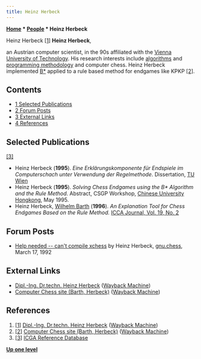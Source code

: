 ```yaml
---
title: Heinz Herbeck
---
```

**[Home](Home "Home") * [People](People "People") * Heinz Herbeck**

[](File:Herbeck.jpg) Heinz Herbeck <a id="cite-note-1" href="#cite-ref-1">[1]</a>
**Heinz Herbeck**,

an Austrian computer scientist, in the 90s affiliated with the [Vienna University of Technology](Vienna_University_of_Technology "Vienna University of Technology").
His research interests include [algorithms](Algorithms "Algorithms") and [programming methodology](Programming "Programming") and computer chess.
Heinz Herbeck implemented [B\*](B* "B*") applied to a rule based method for endgames like KPKP <a id="cite-note-2" href="#cite-ref-2">[2]</a>.

## Contents

- [1 Selected Publications](#selected-publications)
- [2 Forum Posts](#forum-posts)
- [3 External Links](#external-links)
- [4 References](#references)

## Selected Publications

<a id="cite-note-3" href="#cite-ref-3">[3]</a>

- Heinz Herbeck (**1995**). *Eine Erklärungskomponente für Endspiele im Computerschach unter Verwendung der Regelmethode*. Dissertation, [TU Wien](Vienna_University_of_Technology "Vienna University of Technology")
- Heinz Herbeck (**1995**). *Solving Chess Endgames using the B\* Algorithm and the Rule Method*. Abstract, CSGP Workshop, [Chinese University Hongkong](https://en.wikipedia.org/wiki/Chinese_University_of_Hong_Kong), May 1995.
- Heinz Herbeck, [Wilhelm Barth](Wilhelm_Barth "Wilhelm Barth") (**1996**). *An Explanation Tool for Chess Endgames Based on the Rule Method.* [ICCA Journal, Vol. 19, No. 2](ICGA_Journal#19_2 "ICGA Journal")

## Forum Posts

- [Help needed -- can't compile xchess](https://groups.google.com/d/msg/gnu.chess/QiEe1vTMfc4/8Lqskt-KssoJ) by Heinz Herbeck, [gnu.chess](GNU_Chess#NewsGroup "GNU Chess"), March 17, 1992

## External Links

- [Dipl.-Ing. Dr.techn. Heinz Herbeck](https://web.archive.org/web/20130625003222/https://www.ads.tuwien.ac.at/people/Herbeck.html) ([Wayback Machine](https://en.wikipedia.org/wiki/Wayback_Machine))
- [Computer Chess site (Barth, Herbeck)](https://web.archive.org/web/20130612090002/https://www.ads.tuwien.ac.at/research/Chess.html) ([Wayback Machine](https://en.wikipedia.org/wiki/Wayback_Machine))

## References

1. <a id="cite-ref-1" href="#cite-note-1">[1]</a> [Dipl.-Ing. Dr.techn. Heinz Herbeck](https://web.archive.org/web/20130625003222/https://www.ads.tuwien.ac.at/people/Herbeck.html) ([Wayback Machine](https://en.wikipedia.org/wiki/Wayback_Machine))
1. <a id="cite-ref-2" href="#cite-note-2">[2]</a> [Computer Chess site (Barth, Herbeck)](https://web.archive.org/web/20130612090002/https://www.ads.tuwien.ac.at/research/Chess.html) ([Wayback Machine](https://en.wikipedia.org/wiki/Wayback_Machine))
1. <a id="cite-ref-3" href="#cite-note-3">[3]</a> [ICGA Reference Database](ICGA_Journal#RefDB "ICGA Journal")

**[Up one level](People "People")**

